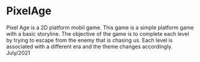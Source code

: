# PixelAge
 Pixel Age is a 2D platform mobil game. This game is a simple platform game with a basic storyline. The objective of the game is to complete each level by trying to escape from the enemy that is chasing us. Each level is associated with a different era and the theme changes accordingly. July/2021
